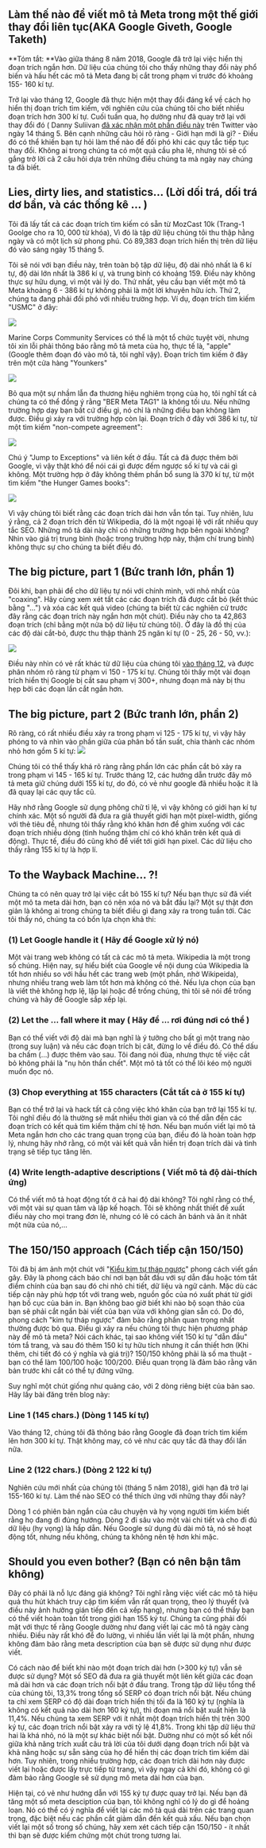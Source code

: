 
## Làm thế nào để viết mô tả Meta trong một thế giới thay đổi liên tục(AKA Google Giveth, Google Taketh)



**Tóm tắt: **Vào giữa tháng 8 năm 2018, Google đã trở lại việc hiển thị đoạn trích ngắn hơn. Dữ liệu của chúng tôi cho thấy những thay đổi này phổ biến và hấu hết các mô tả Meta đang bị cắt trong phạm vi trước đó khoảng 155- 160 kí tự.

Trở lại vào tháng 12, Google đã thực hiện một thay đổi đáng kể về cách họ hiển thị đoạn trích tìm kiếm, với nghiên cứu của chúng tôi cho biết nhiều đoạn trích hơn 300 kí tự. Cuối tuần qua, họ dường như đã quay trở lại với thay đổi đó ( Danny Suliivan [đã xác nhận một phần điều này](https://twitter.com/dannysullivan/status/996065145443893249) trên Twitter vào ngày 14 tháng 5. Bên cạnh những câu hỏi rõ ràng - Giới hạn mới là gì? - Điều đó có thể khiến bạn tự hỏi làm thế nào để đối phó khi các quy tắc tiếp tục thay đổi. Không ai trong chúng ta có một quả cầu pha lê, nhưng tôi sẽ cố gắng trở lời cả 2 câu hỏi dựa trên những điều chúng ta mà ngày nay chúng ta đã biết.

## Lies, dirty lies, and statistics... (Lời dối trá, dối trá dơ bẩn, và các thống kê ... )

Tôi đã lấy tất cả các đoạn trích tìm kiếm có sẵn từ MozCast 10k (Trang-1 Goolge cho ra 10, 000 từ khóa), Vì đó là tập dữ liệu chúng tôi thu thập hằng ngày và có một lịch sử phong phú. Có 89,383 đoạn trích hiển thị trên dữ liệu đó vào sáng ngày 15 tháng 5.

Tôi sẽ nói với bạn điều này, trên toàn bộ tập dữ liệu, độ dài nhỏ nhất là 6 kí tự,
độ dài lớn nhất là 386 kí ự, và trung bình có khoảng 159. Điều này không thực sự hữu dụng, vì một vài lý do. Thứ nhất, yêu cầu bạn viết một mô tả Meta khoảng 6 - 386 kí tự không phải là một lời khuyên hữu ích. Thứ 2, chúng ta đang phải đối phó với nhiều trường hợp. Ví dụ, đoạn trích tìm kiếm "USMC" ở đây: 

![](//d1avok0lzls2w.cloudfront.net/uploads/blog/meta-desc-2018-1-4065.png)

Marine Corps Community Services có thể là một tổ chức tuyệt vời, nhưng tôi xin lỗi phải thông báo rằng mô tả meta của họ, thực tế là, "apple" (Google thêm đoạn đó vào mô tả, tôi nghĩ vậy). Đoạn trích tìm kiếm ở đây trên một cửa hàng "Younkers"

![](//d1avok0lzls2w.cloudfront.net/uploads/blog/meta-desc-2018-2-4999.png)

Bỏ qua một sự nhầm lẫn đa thương hiệu nghiêm trọng của họ, tôi nghĩ tất cả chúng ta có thể đồng ý rằng "BER Meta TAG1" là không tối ưu. Nếu những trường hợp dạy bạn bất cứ điều gì, nó chỉ là những điều bạn không làm được. Điều gì xảy ra với trường hợp còn lại. Đoạn trích ở đây với 386 kí tự, từ một tìm kiếm "non-compete agreement":

![](//d1avok0lzls2w.cloudfront.net/uploads/blog/meta-desc-2018-3-12620.png)

Chú ý "Jump to Exceptions" và liên kết ở đầu. Tất cả đã được thêm bởi Google, vì vậy thật khó để nói cái gì được đếm ngược số kí tự và cái gì không. Một trường hợp ở đây không thêm phần bổ sung là 370 kí tự, từ một tìm kiếm "the Hunger Games books":

![](//d1avok0lzls2w.cloudfront.net/uploads/blog/meta-desc-2018-4-11379.png)

Vì vậy chúng tôi biết rằng các đoạn trích dài hơn vẫn tồn tại. Tuy nhiên, lưu ý rằng, cả 2 đoạn trích đến từ Wikipedia, đó là một ngoại lệ với rất nhiều quy tắc SEO. Những mô tả dài này chỉ có những trường hợp bên ngoài không? Nhìn vào giá trị trung bình (hoặc trong trường hợp này, thậm chí trung bình) không thực sự cho chúng ta biết điều đó.

## The big picture, part 1 (Bức tranh lớn, phần 1)

Đôi khi, bạn phải để cho dữ liệu tự nói với chính mình, với nhỏ nhất của "coaxing". Hãy cùng xem xét tất các các đoạn trích đã được cắt bỏ (kết thúc bằng "...") và xóa các kết quả video (chúng ta biết từ các nghiên cứ trước đây rằng các đoạn trích này ngắn hơn một chút). Điều này cho ta 42,863 đoạn trích (chỉ bằng một nửa bộ dữ liệu từ chúng tôi). Ở đây là đồ thị của các độ dài cắt-bỏ, được thu thập thành 25 ngăn kí tự (0 - 25, 26 - 50, vv.):

![](//d1avok0lzls2w.cloudfront.net/uploads/blog/meta-desc-2018-5-4779.png)

Điều này nhìn có vẻ rất khác từ dữ liệu của chúng tôi [vào tháng 12](https://moz.com/blog/how-long-should-your-meta-description-be-2018), và được phân nhóm rõ ràng từ phạm vi 150 - 175 kí tự. Chúng tôi thấy một vài đoạn trích hiển thị Google bị cắt sau phạm vị 300+, nhưng đoạn mã này bị thu hẹp bởi các đoạn lần cắt ngắn hơn.

## The big picture, part 2 (Bức tranh lớn, phần 2)

Rõ ràng, có rất nhiều điều xảy ra trong phạm vi 125 - 175 kí tự, vì vậy hãy phóng to và nhìn vào phần giữa của phân bố tần suất, chia thành các nhóm nhỏ hơn gồm 5 kí tự: 
![](//d1avok0lzls2w.cloudfront.net/uploads/blog/meta-desc-2018-6-4992.png)

Chúng tôi có thể thấy khá rõ ràng rằng phần lớn các phần cắt bỏ xảy ra trong phạm vi 145 - 165 kí tự. Trước tháng 12,  các hướng dẫn trước đây mô tả meta giữ chúng dưới 155 kí tự, do đó, có vẻ như google đã nhiều hoặc ít là đã quay lại các quy tắc cũ.

Hãy nhớ rằng Google sử dụng phông chữ tỉ lệ, vì vậy không có giới hạn kí tự chính xác. Một số người đã đưa ra giả thuyết giới hạn một pixel-width, giống với thẻ tiêu đề, nhưng tôi thấy rằng khó khăn hơn để ghim xuống với các đoạn trích nhiều dòng (tình huống thậm chí có khó khăn trên kết quả di động). Thực tế, điều đó cũng khó để viết tới giới hạn pixel. Các dữ liệu cho thấy rằng 155 kí tự là hợp lí.

## To the Wayback Machine... ?! 

Chúng ta có nên quay trở lại việc cắt bỏ 155 kí tự? Nếu bạn thực sử đã viết một mô ta meta dài hơn, bạn có nên xóa nó và bắt đầu lại? Một sự thật đơn giản là không ai trong chúng ta biết điều gì đang xảy ra trong tuần tới. Các tôi thấy nó, chúng ta có bốn lựa chọn khả thi:

### (1) Let Google handle it ( Hãy để Google xử lý nó)

Một vài trang web không có tất cả các mô tả meta. Wikipedia là một trong số chúng. Hiện nay, sự hiểu biết của Google về nội dung của Wikipedia là tốt hơn nhiều so với hầu hết các trang web (một phần, nhờ Wikipeida), nhưng nhiều trang web làm tốt hơn mà không có thẻ. Nếu lựa chọn của bạn là viết thẻ không hợp lệ, lặp lại hoặc để trống chúng, thì tôi sẽ nói để trống chúng và hãy để Google sắp xếp lại.  

### (2) Let the ... fall where it may ( Hãy để ... rơi đúng nơi có thể )

Bạn có thể viết với độ dài mà bạn nghĩ là ý tưởng cho bất gì một trang nào (trong suy luận) và nếu các đoạn trích bị căt, đừng lo về điều đó. Có thể dấu ba chấm (...) được thêm vào sau. Tôi đang nói đùa, nhưng thực tế việc cắt bỏ không phải là "nụ hôn thần chết". Một mô tả tốt có thể lôi kéo mộ người muốn đọc nó.

### (3) Chop everything at 155 characters (Cắt tất cả ở 155 kí tự)

Bạn có thể trở lại và hack tất cả công việc khó khăn của bạn trở lại 155 kí tự. Tôi nghĩ điều đó là thường sẽ mất nhiều thời gian và có thể dẫn đến các đoạn trích có kết quả tìm kiếm thậm chí tệ hơn. Nếu bạn muốn viết lại mô tả Meta ngắn hơn cho các trang quan trọng của bạn, điều đó là hoàn toàn hợp lý, nhưng hãy nhớ rằng, có một vài kết quả vẫn hiển trị đoạn trích dài và tình trạng sẽ tiếp tục tăng lên.

### (4) Write length-adaptive descriptions ( Viết mô tả độ dài-thích ứng)

Có thể viết mô tả hoạt động tốt ở cả hai độ dài không? Tôi nghĩ rằng có thể, với một vài sự quan tâm và lập kế hoạch. Tôi sẽ không nhất thiết đề xuất điều này cho mọi trang đơn lẻ, nhưng có lẽ có cách ăn bánh và ăn ít nhât một nửa của nó,...

## The 150/150 approach (Cách tiếp cận 150/150)

Tôi đã bị ám ảnh một chút với "[Kiểu kim tự tháp ngược](https://moz.com/blog/content-for-answers-inverted-pyramid)" phong cách viết gần gây. Đây là phong cách báo chí nơi bạn bắt đầu với sự dẫn đầu hoặc tóm tắt điểm chính của bạn sau đó chi nhỏ chi tiết, dữ liệu và ngữ cảnh. Mặc dù các tiếp cận này phù hợp tốt với trang web, nguồn gốc của nó xuất phát từ giới hạn bố cục của bản in. Bạn không bao giờ biết khi nào bộ soạn thảo của bạn sẽ phải cắt ngắn bài viết của bạn vừa với không gian sẵn có. Do đó, phong cách "kim tự tháp ngược" đảm bảo rằng phần quan trọng nhất thường được bỏ qua.
Điều gì xảy ra nếu chúng tôi thực hiện phương pháp này để mô tả meta? Nói cách khác, tại sao không viết 150 kí tự "dẫn đầu" tóm tắ trang, và sau đó thêm 150 kí tự  hữu tích nhưng ít cần thiết hơn (Khi thêm, chi tiết đó có ý nghĩa và giá trị)? 150/150 không phải là  số ma thuật - bạn có thể  làm 100/100 hoặc 100/200. Điều quan trọng là đảm bảo rằng văn bản trước khi cắt có thể tự đứng vững.

Suy nghĩ một chút giống như quảng cáo, với 2 dòng riêng biệt  của bản sao. Hãy lấy bài đăng trên blog này:

### Line 1 (145 chars.) (Dòng 1 145 kí tự)

Vào tháng 12, chúng tôi đã thông báo rằng Google đã đoạn trích tìm kiếm lên hơn 300 kí tự. Thật không may, có vẻ như các quy tắc đã thay đổi lần nữa.

### Line 2 (122 chars.) (Dòng 2 122 kí tự)

Nghiên cứu mới nhất của chúng tôi (tháng 5 năm 2018), giới hạn đã trở lại 155-160 kí tự. Làm thế nào SEO có thể thích ứng với những thay đổi này?

Dòng 1 có phiên bản ngắn của câu chuyện và hy vọng người tìm kiếm biết rằng họ đang đi đúng hướng. Dòng 2 đi sâu vào một vài chi tiết và cho đi đủ dữ liệu (hy vọng) là hấp dẫn. Nếu Google sử dụng đủ dài mô tả, nó sẽ hoạt động tốt, nhưng nếu không, chúng ta không nên tệ hơn khi mặc.

## Should you even bother? (Bạn có nên bận tâm không)

Đây có phải là nỗ lực đáng giá không? Tôi nghĩ rằng việc viết các mô tả hiệu quả thu hút khách truy cập tìm kiếm vẫn rất quan trọng, theo lý thuyết (và điều này ảnh hưởng gián tiếp đến cả xếp hạng), nhưng bạn có thể thấy bạn có thể viết hoàn toàn tốt trong giới hạn 155 ký tự. Chúng ta cũng phải đối mặt với thực tế rằng Google dường như đang viết lại các mô tả ngày càng nhiều. Điều này rất khó để đo lường, vì nhiều lần viết lại là một phần, nhưng không đảm bảo rằng meta description của bạn sẽ được sử dụng như được viết.

Có cách nào để biết khi nào một đoạn trích dài hơn (>300 ký tự) vẫn sẽ được sử dụng? Một số SEO đã đưa ra giả thuyết một liên kết giữa các đoạn mã dài hơn và các đoạn trích nổi bật ở đầu trang. Trong tập dữ liệu tổng thể của chúng tôi, 13,3% trong tổng số SERP có đoạn trích nổi bật. Nếu chúng ta chỉ xem SERP có độ dài đoạn trích hiển thị tối đa là 160 ký tự (nghĩa là không có kết quả nào dài hơn 160 ký tự), thì đoạn mã nổi bật xuất hiện là 11,4%. Nếu chúng ta xem SERP với ít nhất một đoạn trích hiển thị trên 300 ký tự, các đoạn trích nổi bật xảy ra với tỷ lệ 41,8%. Trong khi tập dữ liệu thứ hai là khá nhỏ, nó là một sự khác biệt nổi bật. Dường như có một số kết nối giữa khả năng trích xuất câu trả lời của tôi dưới dạng đoạn trích nổi bật và khả năng hoặc sự sẵn sàng của họ để hiển thị các đoạn trích tìm kiếm dài hơn. Tuy nhiên, trong nhiều trường hợp, các đoạn trích dài hơn này được viết lại hoặc được lấy trực tiếp từ trang, vì vậy ngay cả khi đó, không có gì đảm bảo rằng Google sẽ sử dụng mô meta dài hơn của bạn.

Hiện tại, có vẻ như hướng dẫn với 155 ký tự được quay trở lại. Nếu bạn đã tăng một số meta desciption của bạn, tôi không nghĩ có lý do gì để hoảng loạn. Nó có thể có ý nghĩa để viết lại các mô tả quá dài trên các trang quan trọng, đặc biệt nếu các phần cắt giảm dẫn đến kết quả xấu. Nếu bạn chọn viết lại một số trong số chúng, hãy xem xét cách tiếp cận 150/150 - ít nhất thì bạn sẽ được kiểm chứng một chút trong tương lai.
